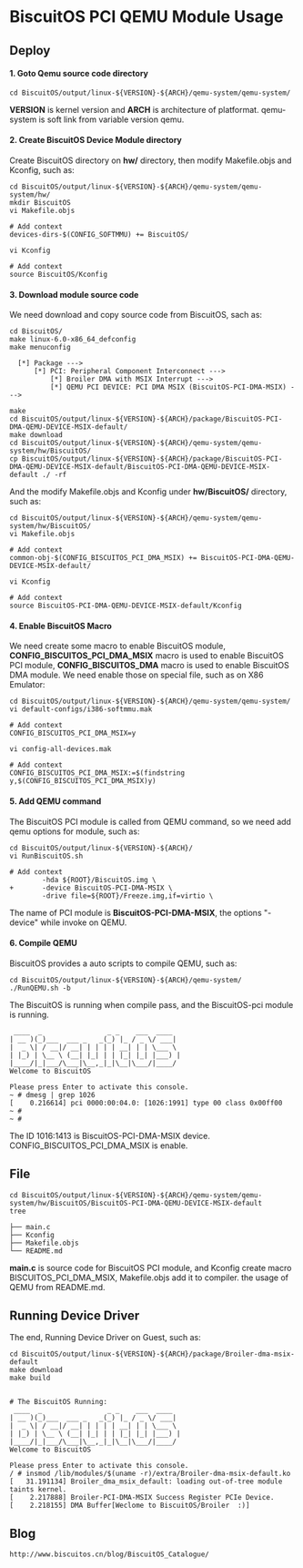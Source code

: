 BiscuitOS PCI QEMU Module Usage
======================================

## Deploy

#### 1. Goto Qemu source code directory

```
cd BiscuitOS/output/linux-${VERSION}-${ARCH}/qemu-system/qemu-system/
```

**VERSION** is kernel version and **ARCH** is architecture of platformat. qemu-system is soft link from variable version qemu.

#### 2. Create BiscuitOS Device Module directory

Create BiscuitOS directory on **hw/**  directory, then modify Makefile.objs and Kconfig, such as:

```
cd BiscuitOS/output/linux-${VERSION}-${ARCH}/qemu-system/qemu-system/hw/
mkdir BiscuitOS
vi Makefile.objs

# Add context
devices-dirs-$(CONFIG_SOFTMMU) += BiscuitOS/

vi Kconfig

# Add context
source BiscuitOS/Kconfig
```

#### 3. Download module source code

We need download and copy source code from BiscuitOS, sach as:

```
cd BiscuitOS/
make linux-6.0-x86_64_defconfig
make menuconfig 

  [*] Package --->
      [*] PCI: Peripheral Component Interconnect --->
          [*] Broiler DMA with MSIX Interrupt --->
          [*] QEMU PCI DEVICE: PCI DMA MSIX (BiscuitOS-PCI-DMA-MSIX) --->

make
cd BiscuitOS/output/linux-${VERSION}-${ARCH}/package/BiscuitOS-PCI-DMA-QEMU-DEVICE-MSIX-default/
make download
cd BiscuitOS/output/linux-${VERSION}-${ARCH}/qemu-system/qemu-system/hw/BiscuitOS/
cp BiscuitOS/output/linux-${VERSION}-${ARCH}/package/BiscuitOS-PCI-DMA-QEMU-DEVICE-MSIX-default/BiscuitOS-PCI-DMA-QEMU-DEVICE-MSIX-default ./ -rf
```

And the modify Makefile.objs and Kconfig under **hw/BiscuitOS/** directory, such as:

```
cd BiscuitOS/output/linux-${VERSION}-${ARCH}/qemu-system/qemu-system/hw/BiscuitOS/
vi Makefile.objs

# Add context
common-obj-$(CONFIG_BISCUITOS_PCI_DMA_MSIX) += BiscuitOS-PCI-DMA-QEMU-DEVICE-MSIX-default/

vi Kconfig

# Add context
source BiscuitOS-PCI-DMA-QEMU-DEVICE-MSIX-default/Kconfig
```

#### 4. Enable BiscuitOS Macro

We need create some macro to enable BiscuitOS module, **CONFIG_BISCUITOS_PCI_DMA_MSIX** macro is used to enable BiscuitOS PCI module, **CONFIG_BISCUITOS_DMA** macro is used to enable BiscuitOS DMA module. We need enable those on special file, such as on X86 Emulator:

```
cd BiscuitOS/output/linux-${VERSION}-${ARCH}/qemu-system/qemu-system/
vi default-configs/i386-softmmu.mak

# Add context
CONFIG_BISCUITOS_PCI_DMA_MSIX=y

vi config-all-devices.mak

# Add context
CONFIG_BISCUITOS_PCI_DMA_MSIX:=$(findstring y,$(CONFIG_BISCUITOS_PCI_DMA_MSIX)y)
```

#### 5. Add QEMU command

The BiscuitOS PCI module is called from QEMU command, so we need add qemu options for module, such as:

```
cd BiscuitOS/output/linux-${VERSION}-${ARCH}/
vi RunBiscuitOS.sh

# Add context
        -hda ${ROOT}/BiscuitOS.img \
+       -device BiscuitOS-PCI-DMA-MSIX \
        -drive file=${ROOT}/Freeze.img,if=virtio \
```

The name of PCI module is **BiscuitOS-PCI-DMA-MSIX**, the options "-device" while invoke on QEMU.

#### 6. Compile QEMU

BiscuitOS provides a auto scripts to compile QEMU, such as:

```
cd BiscuitOS/output/linux-${VERSION}-${ARCH}/qemu-system/
./RunQEMU.sh -b
```

The BiscuitOS is running when compile pass, and the BiscuitOS-pci module is running.

```
 ____  _                _ _    ___  ____  
| __ )(_)___  ___ _   _(_) |_ / _ \/ ___| 
|  _ \| / __|/ __| | | | | __| | | \___ \ 
| |_) | \__ \ (__| |_| | | |_| |_| |___) |
|____/|_|___/\___|\__,_|_|\__|\___/|____/ 
Welcome to BiscuitOS

Please press Enter to activate this console. 
~ # dmesg | grep 1026
[    0.216614] pci 0000:00:04.0: [1026:1991] type 00 class 0x00ff00
~ # 
~ #
```

The ID 1016:1413 is BiscuitOS-PCI-DMA-MSIX device. CONFIG_BISCUITOS_PCI_DMA_MSIX is enable.

## File

```
cd BiscuitOS/output/linux-${VERSION}-${ARCH}/qemu-system/qemu-system/hw/BiscuitOS/BiscuitOS-PCI-DMA-QEMU-DEVICE-MSIX-default
tree

├── main.c
├── Kconfig
├── Makefile.objs
└── README.md
```

**main.c** is source code for BiscuitOS PCI module, and Kconfig create macro BISCUITOS_PCI_DMA_MSIX, Makefile.objs add it to compiler. the usage of QEMU from README.md.

## Running Device Driver

The end, Running Device Driver on Guest, such as:

```
cd BiscuitOS/output/linux-${VERSION}-${ARCH}/package/Broiler-dma-msix-default
make download
make build


# The BiscuitOS Running:
 ____  _                _ _    ___  ____
| __ )(_)___  ___ _   _(_) |_ / _ \/ ___|
|  _ \| / __|/ __| | | | | __| | | \___ \
| |_) | \__ \ (__| |_| | | |_| |_| |___) |
|____/|_|___/\___|\__,_|_|\__|\___/|____/
Welcome to BiscuitOS

Please press Enter to activate this console.
/ # insmod /lib/modules/$(uname -r)/extra/Broiler-dma-msix-default.ko
[   31.191134] Broiler_dma_msix_default: loading out-of-tree module taints kernel.
[    2.217888] Broiler-PCI-DMA-MSIX Success Register PCIe Device.
[    2.218155] DMA Buffer[Weclome to BiscuitOS/Broiler  :)]
```

## Blog

```
http://www.biscuitos.cn/blog/BiscuitOS_Catalogue/
```
